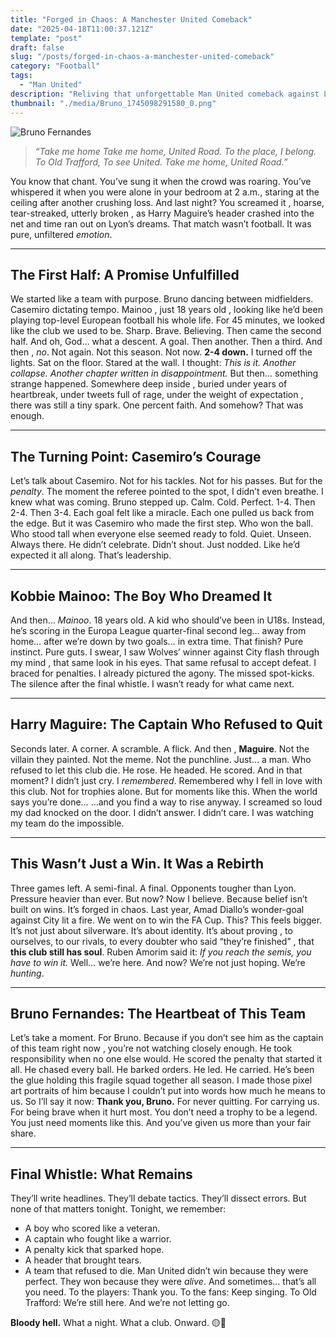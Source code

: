```yaml
---
title: "Forged in Chaos: A Manchester United Comeback"
date: "2025-04-18T11:00:37.121Z"
template: "post"
draft: false
slug: "/posts/forged-in-chaos-a-manchester-united-comeback"
category: "Football"
tags:
  - "Man United"
description: "Reliving that unforgettable Man United comeback against Lyon! My personal take on that thrilling drama and the belief it's ignited in the team."
thumbnail: "./media/Bruno_1745098291580_0.png"
---
```


![Bruno Fernandes](/media/Bruno_1745098291580_0.png)
> *“Take me home
> Take me home, United Road.
> To the place, I belong.
> To Old Trafford,
> To see United.
> Take me home, United Road.”*

You know that chant. You’ve sung it when the crowd was roaring. You’ve whispered it when you were alone in your bedroom at 2 a.m., staring at the ceiling after another crushing loss. And last night? You screamed it , hoarse, tear-streaked, utterly broken , as Harry Maguire’s header crashed into the net and time ran out on Lyon’s dreams.
That match wasn’t football. It was pure, unfiltered *emotion*.
***
## The First Half: A Promise Unfulfilled
We started like a team with purpose. Bruno dancing between midfielders. Casemiro dictating tempo. Mainoo , just 18 years old , looking like he’d been playing top-level European football his whole life. For 45 minutes, we looked like the club we used to be. Sharp. Brave. Believing.
Then came the second half. And oh, God… what a descent. A goal. Then another. Then a third. And then , *no*. Not again. Not this season. Not now.
**2-4 down.**
I turned off the lights. Sat on the floor. Stared at the wall. I thought: *This is it. Another collapse. Another chapter written in disappointment.*
But then… something strange happened. Somewhere deep inside , buried under years of heartbreak, under tweets full of rage, under the weight of expectation , there was still a tiny spark. One percent faith. And somehow? That was enough.
***
## The Turning Point: Casemiro’s Courage
Let’s talk about Casemiro. Not for his tackles. Not for his passes. But for the *penalty*. The moment the referee pointed to the spot, I didn’t even breathe. I knew what was coming. Bruno stepped up. Calm. Cold. Perfect.
1-4. Then 2-4. Then 3-4. Each goal felt like a miracle. Each one pulled us back from the edge.
But it was Casemiro who made the first step. Who won the ball. Who stood tall when everyone else seemed ready to fold. Quiet. Unseen. Always there. He didn’t celebrate. Didn’t shout. Just nodded. Like he’d expected it all along. That’s leadership.
***
## Kobbie Mainoo: The Boy Who Dreamed It
And then… *Mainoo*. 18 years old. A kid who should’ve been in U18s. Instead, he’s scoring in the Europa League quarter-final second leg… away from home… after we’re down by two goals… in extra time. That finish? Pure instinct. Pure guts.
I swear, I saw Wolves’ winner against City flash through my mind , that same look in his eyes. That same refusal to accept defeat. I braced for penalties. I already pictured the agony. The missed spot-kicks. The silence after the final whistle. I wasn’t ready for what came next.
***
## Harry Maguire: The Captain Who Refused to Quit
Seconds later. A corner. A scramble. A flick. And then , **Maguire**. Not the villain they painted. Not the meme. Not the punchline. Just… a man. Who refused to let this club die. He rose. He headed. He scored. And in that moment? I didn’t just cry. I *remembered*. Remembered why I fell in love with this club. Not for trophies alone. But for moments like this. When the world says you’re done… …and you find a way to rise anyway.
I screamed so loud my dad knocked on the door. I didn’t answer. I didn’t care. I was watching my team do the impossible.
***
## This Wasn’t Just a Win. It Was a Rebirth
Three games left. A semi-final. A final. Opponents tougher than Lyon. Pressure heavier than ever. But now? Now I believe. Because belief isn’t built on wins. It’s forged in chaos. Last year, Amad Diallo’s wonder-goal against City lit a fire. We went on to win the FA Cup. This? This feels bigger.
It’s not just about silverware. It’s about identity. It’s about proving , to ourselves, to our rivals, to every doubter who said “they’re finished” , that **this club still has soul**. Ruben Amorim said it: *If you reach the semis, you have to win it.* Well… we’re here. And now? We’re not just hoping. We’re *hunting*.
***
## Bruno Fernandes: The Heartbeat of This Team
Let’s take a moment. For Bruno. Because if you don’t see him as the captain of this team right now , you’re not watching closely enough. He took responsibility when no one else would. He scored the penalty that started it all. He chased every ball. He barked orders. He led. He carried. He’s been the glue holding this fragile squad together all season.
I made those pixel art portraits of him because I couldn’t put into words how much he means to us. So I’ll say it now: **Thank you, Bruno.** For never quitting. For carrying us. For being brave when it hurt most. You don’t need a trophy to be a legend. You just need moments like this. And you’ve given us more than your fair share.
***
## Final Whistle: What Remains
They’ll write headlines. They’ll debate tactics. They’ll dissect errors. But none of that matters tonight. Tonight, we remember:
- A boy who scored like a veteran.
- A captain who fought like a warrior.
- A penalty kick that sparked hope.
- A header that brought tears.
- A team that refused to die.
Man United didn’t win because they were perfect. They won because they were *alive*. And sometimes… that’s all you need.
To the players: Thank you. To the fans: Keep singing. To Old Trafford: We’re still here. And we’re not letting go.

**Bloody hell.**
What a night. What a club. Onward. 🟡🔴
